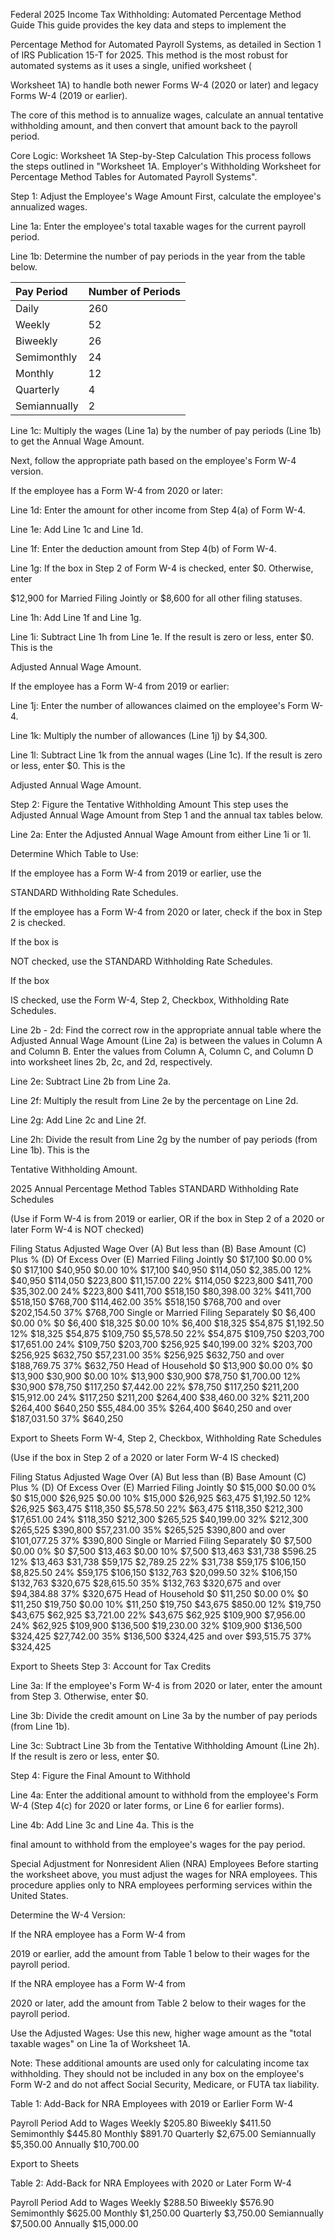 Federal 2025 Income Tax Withholding: Automated Percentage Method Guide
This guide provides the key data and steps to implement the 

Percentage Method for Automated Payroll Systems, as detailed in Section 1 of IRS Publication 15-T for 2025. This method is the most robust for automated systems as it uses a single, unified worksheet (

Worksheet 1A) to handle both newer Forms W-4 (2020 or later) and legacy Forms W-4 (2019 or earlier).

The core of this method is to annualize wages, calculate an annual tentative withholding amount, and then convert that amount back to the payroll period.

Core Logic: Worksheet 1A Step-by-Step Calculation
This process follows the steps outlined in "Worksheet 1A. Employer's Withholding Worksheet for Percentage Method Tables for Automated Payroll Systems".

Step 1: Adjust the Employee's Wage Amount
First, calculate the employee's annualized wages.


Line 1a: Enter the employee's total taxable wages for the current payroll period.


Line 1b: Determine the number of pay periods in the year from the table below.


| Pay Period | Number of Periods |
| :--- | :--- |
| Daily | 260 |
| Weekly | 52 |
| Biweekly | 26 |
| Semimonthly | 24 |
| Monthly | 12 |
| Quarterly | 4 |
| Semiannually | 2 |


Line 1c: Multiply the wages (Line 1a) by the number of pay periods (Line 1b) to get the Annual Wage Amount.

Next, follow the appropriate path based on the employee's Form W-4 version.

If the employee has a Form W-4 from 2020 or later:

Line 1d: Enter the amount for other income from Step 4(a) of Form W-4.


Line 1e: Add Line 1c and Line 1d.


Line 1f: Enter the deduction amount from Step 4(b) of Form W-4.

Line 1g: If the box in Step 2 of Form W-4 is checked, enter $0. Otherwise, enter 

$12,900 for Married Filing Jointly or $8,600 for all other filing statuses.


Line 1h: Add Line 1f and Line 1g.

Line 1i: Subtract Line 1h from Line 1e. If the result is zero or less, enter $0. This is the 

Adjusted Annual Wage Amount.

If the employee has a Form W-4 from 2019 or earlier:

Line 1j: Enter the number of allowances claimed on the employee's Form W-4.


Line 1k: Multiply the number of allowances (Line 1j) by $4,300.

Line 1l: Subtract Line 1k from the annual wages (Line 1c). If the result is zero or less, enter $0. This is the 

Adjusted Annual Wage Amount.

Step 2: Figure the Tentative Withholding Amount
This step uses the Adjusted Annual Wage Amount from Step 1 and the annual tax tables below.


Line 2a: Enter the Adjusted Annual Wage Amount from either Line 1i or 1l.

Determine Which Table to Use:

If the employee has a Form W-4 from 2019 or earlier, use the 

STANDARD Withholding Rate Schedules.

If the employee has a Form W-4 from 2020 or later, check if the box in Step 2 is checked.

If the box is 

NOT checked, use the STANDARD Withholding Rate Schedules.

If the box 

IS checked, use the Form W-4, Step 2, Checkbox, Withholding Rate Schedules.


Line 2b - 2d: Find the correct row in the appropriate annual table where the Adjusted Annual Wage Amount (Line 2a) is between the values in Column A and Column B. Enter the values from Column A, Column C, and Column D into worksheet lines 2b, 2c, and 2d, respectively.


Line 2e: Subtract Line 2b from Line 2a.


Line 2f: Multiply the result from Line 2e by the percentage on Line 2d.


Line 2g: Add Line 2c and Line 2f.

Line 2h: Divide the result from Line 2g by the number of pay periods (from Line 1b). This is the 

Tentative Withholding Amount.

2025 Annual Percentage Method Tables
STANDARD Withholding Rate Schedules


(Use if Form W-4 is from 2019 or earlier, OR if the box in Step 2 of a 2020 or later Form W-4 is NOT checked) 

Filing Status	Adjusted Wage Over (A)	But less than (B)	Base Amount (C)	Plus % (D)	Of Excess Over (E)
Married Filing Jointly	$0	$17,100	$0.00	0%	$0
$17,100	$40,950	$0.00	10%	$17,100
$40,950	$114,050	$2,385.00	12%	$40,950
$114,050	$223,800	$11,157.00	22%	$114,050
$223,800	$411,700	$35,302.00	24%	$223,800
$411,700	$518,150	$80,398.00	32%	$411,700
$518,150	$768,700	$114,462.00	35%	$518,150
$768,700	and over	$202,154.50	37%	$768,700
Single or Married Filing Separately	$0	$6,400	$0.00	0%	$0
$6,400	$18,325	$0.00	10%	$6,400
$18,325	$54,875	$1,192.50	12%	$18,325
$54,875	$109,750	$5,578.50	22%	$54,875
$109,750	$203,700	$17,651.00	24%	$109,750
$203,700	$256,925	$40,199.00	32%	$203,700
$256,925	$632,750	$57,231.00	35%	$256,925
$632,750	and over	$188,769.75	37%	$632,750
Head of Household	$0	$13,900	$0.00	0%	$0
$13,900	$30,900	$0.00	10%	$13,900
$30,900	$78,750	$1,700.00	12%	$30,900
$78,750	$117,250	$7,442.00	22%	$78,750
$117,250	$211,200	$15,912.00	24%	$117,250
$211,200	$264,400	$38,460.00	32%	$211,200
$264,400	$640,250	$55,484.00	35%	$264,400
$640,250	and over	$187,031.50	37%	$640,250

Export to Sheets
Form W-4, Step 2, Checkbox, Withholding Rate Schedules


(Use if the box in Step 2 of a 2020 or later Form W-4 IS checked) 

Filing Status	Adjusted Wage Over (A)	But less than (B)	Base Amount (C)	Plus % (D)	Of Excess Over (E)
Married Filing Jointly	$0	$15,000	$0.00	0%	$0
$15,000	$26,925	$0.00	10%	$15,000
$26,925	$63,475	$1,192.50	12%	$26,925
$63,475	$118,350	$5,578.50	22%	$63,475
$118,350	$212,300	$17,651.00	24%	$118,350
$212,300	$265,525	$40,199.00	32%	$212,300
$265,525	$390,800	$57,231.00	35%	$265,525
$390,800	and over	$101,077.25	37%	$390,800
Single or Married Filing Separately	$0	$7,500	$0.00	0%	$0
$7,500	$13,463	$0.00	10%	$7,500
$13,463	$31,738	$596.25	12%	$13,463
$31,738	$59,175	$2,789.25	22%	$31,738
$59,175	$106,150	$8,825.50	24%	$59,175
$106,150	$132,763	$20,099.50	32%	$106,150
$132,763	$320,675	$28,615.50	35%	$132,763
$320,675	and over	$94,384.88	37%	$320,675
Head of Household	$0	$11,250	$0.00	0%	$0
$11,250	$19,750	$0.00	10%	$11,250
$19,750	$43,675	$850.00	12%	$19,750
$43,675	$62,925	$3,721.00	22%	$43,675
$62,925	$109,900	$7,956.00	24%	$62,925
$109,900	$136,500	$19,230.00	32%	$109,900
$136,500	$324,425	$27,742.00	35%	$136,500
$324,425	and over	$93,515.75	37%	$324,425

Export to Sheets
Step 3: Account for Tax Credits

Line 3a: If the employee's Form W-4 is from 2020 or later, enter the amount from Step 3. Otherwise, enter $0.


Line 3b: Divide the credit amount on Line 3a by the number of pay periods (from Line 1b).

Line 3c: Subtract Line 3b from the Tentative Withholding Amount (Line 2h). If the result is zero or less, enter $0.

Step 4: Figure the Final Amount to Withhold

Line 4a: Enter the additional amount to withhold from the employee's Form W-4 (Step 4(c) for 2020 or later forms, or Line 6 for earlier forms).

Line 4b: Add Line 3c and Line 4a. This is the 

final amount to withhold from the employee's wages for the pay period.

Special Adjustment for Nonresident Alien (NRA) Employees
Before starting the worksheet above, you must adjust the wages for NRA employees. This procedure applies only to NRA employees performing services within the United States.


Determine the W-4 Version:

If the NRA employee has a Form W-4 from 

2019 or earlier, add the amount from Table 1 below to their wages for the payroll period.

If the NRA employee has a Form W-4 from 

2020 or later, add the amount from Table 2 below to their wages for the payroll period.


Use the Adjusted Wages: Use this new, higher wage amount as the "total taxable wages" on Line 1a of Worksheet 1A.

Note: These additional amounts are used only for calculating income tax withholding. They should not be included in any box on the employee's Form W-2 and do not affect Social Security, Medicare, or FUTA tax liability.


Table 1: Add-Back for NRA Employees with 2019 or Earlier Form W-4 

Payroll Period	Add to Wages
Weekly	$205.80
Biweekly	$411.50
Semimonthly	$445.80
Monthly	$891.70
Quarterly	$2,675.00
Semiannually	$5,350.00
Annually	$10,700.00

Export to Sheets

Table 2: Add-Back for NRA Employees with 2020 or Later Form W-4 

Payroll Period	Add to Wages
Weekly	$288.50
Biweekly	$576.90
Semimonthly	$625.00
Monthly	$1,250.00
Quarterly	$3,750.00
Semiannually	$7,500.00
Annually	$15,000.00
